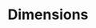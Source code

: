 ---
bigquery: https://console.cloud.google.com/bigquery?p=covid-19-dimensions-ai&page=table&d=data&t=publications
contributors: Digital Science, https://www.digital-science.com/
cost: Free for personal, non-commercial use.
description: Dimensions contains more than 100 million publications, ranging from
  articles published in scholarly journals, books and book chapters, to preprints
  and conference proceedings. All publications are contextualized with linked data
  sets, funding, publications, patents, clinical trials, and policy documents. You
  can also view associated categories, funders, institutions, and researcher profiles.
documentation: https://docs.dimensions.ai/bigquery/index.html
last_edit: Mon, 04 Apr 2022 19:04:00 GMT
location: https://www.dimensions.ai/products/free/
maintained_by: Digital Science, https://www.digital-science.com/
schema_fields: '[''research_org_countries'', ''funder_org_acronyms'', ''brief_title'',
  ''funding_aud'', ''inventor_names'', ''kind'', ''research_orgs'', ''current_assignee_countries'',
  ''proceedings_title'', ''conditions'', ''authors'', ''links'', ''volume'', ''journal'',
  ''name'', ''funding_details'', ''funding_usd'', ''phase'', ''granted_date'', ''acronym'',
  ''metrics'', ''source_id'', ''date_modified'', ''pages'', ''funder_org_cities'',
  ''citations_count'', ''end_year'', ''arxiv_id'', ''publication_ids'', ''clinical_trial_ids'',
  ''conference'', ''active_years'', ''repository_name'', ''address'', ''issue'', ''isbn'',
  ''original_title'', ''altmetrics'', ''external_ids'', ''filing_year'', ''book_series_title'',
  ''open_access_categories_v2'', ''funding_chf'', ''status'', ''associated_grant_ids'',
  ''category_rcdc'', ''priority_year'', ''research_org_state_names'', ''cpc'', ''start_year'',
  ''category_icrp_ct'', ''date_print'', ''patent_ids'', ''doi'', ''family_members_ids'',
  ''category_hrcs_hc'', ''created_date'', ''year'', ''funding_currency'', ''funding_cad'',
  ''interventions'', ''end_date'', ''research_org_state_codes'', ''types'', ''funding_jpy'',
  ''acronyms'', ''filing_date'', ''date'', ''category_icrp_cso'', ''eisbn'', ''title'',
  ''associated_publication_doi'', ''ipcr'', ''associated_publication_arxiv_id'', ''pmid'',
  ''embargo_date'', ''citation_string'', ''gender'', ''labels'', ''funding_amount'',
  ''type'', ''family_id'', ''wikipedia_url'', ''research_org_cities'', ''family_count'',
  ''category_sdg'', ''funding_gbp'', ''established'', ''relationships'', ''funder_orgs'',
  ''resulting_publication_ids'', ''open_access_categories'', ''funder_countries'',
  ''abstract'', ''subtitles'', ''mesh_terms'', ''editors'', ''original_assignee'',
  ''filing_status'', ''concepts'', ''date_inserted'', ''funder_org_countries'', ''associated_publication_pmid'',
  ''funding_cny'', ''expiration_date'', ''funder_org_state_codes'', ''granted_year'',
  ''grant_number'', ''description'', ''jurisdiction'', ''original_assignee_orgs'',
  ''language'', ''research_org_country_names'', ''foa_number'', ''expiration_year'',
  ''date_imported_gbq'', ''priority_date'', ''original_abstract'', ''original_assignee_countries'',
  ''license'', ''category_for'', ''linkout'', ''id'', ''publication_year'', ''legal_status'',
  ''aliases'', ''date_online'', ''assignee_orgs'', ''resulting_publication_doi'',
  ''category_bra'', ''assignee_countries'', ''acknowledgements'', ''category_hrcs_rac'',
  ''current_assignee_orgs'', ''category_uoa'', ''repository_url'', ''associated_publication_id'',
  ''current_assignee'', ''citations'', ''mesh_headings'', ''publisher'', ''parent_id'',
  ''supporting_grant_ids'', ''investigators'', ''email_address'', ''pmcid'', ''funding_nzd'',
  ''research_org_city_names'', ''legal_events'', ''organisation_details'', ''repository_id'',
  ''reference_ids'', ''category_hra'', ''funding_eur'', ''application_number'', ''cited_by_ids'',
  ''researcher_ids'', ''funder_org'', ''publication_date'', ''date_normal'', ''start_date'',
  ''book_title'', ''registry'', ''categories'', ''journal_lists'']'
shortname: dimensions
tags:
- scholarly literature
- patents
- funding
- clinical trials
- academic profiles
terms_of_use: 'Use of both the Dimensions COVID-19 dataset and full Dimensions dataset
  are subject to the Dimensions Terms of use: https://www.dimensions.ai/policies-terms-legal '
title: Dimensions
uuid: dcff88bd-fe6b-4fdb-8159-809bf9d7bc1c
---